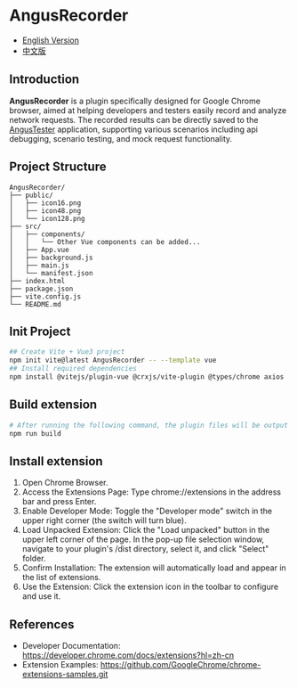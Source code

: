 AngusRecorder
===

- [English Version](README.md)
- [中文版](README_zh.md)

## Introduction

**AngusRecorder** is a plugin specifically designed for Google Chrome browser, aimed at helping developers and testers
easily record and analyze network requests. The recorded results can be directly saved to the [AngusTester](https://www.xcan.cloud) application,
supporting various scenarios including api debugging, scenario testing, and mock request functionality.

## Project Structure

```text
AngusRecorder/
├── public/
│   ├── icon16.png
│   ├── icon48.png
│   └── icon128.png
├── src/
│   ├── components/
│   │   └── Other Vue components can be added...
│   ├── App.vue
│   ├── background.js
│   ├── main.js
│   └── manifest.json
├── index.html
├── package.json
├── vite.config.js
└── README.md
```

## Init Project

```bash
## Create Vite + Vue3 project
npm init vite@latest AngusRecorder -- --template vue
## Install required dependencies
npm install @vitejs/plugin-vue @crxjs/vite-plugin @types/chrome axios
```

## Build extension

```bash
# After running the following command, the plugin files will be output to the /dist directory.
npm run build
```

## Install extension

1. Open Chrome Browser.
2. Access the Extensions Page: Type chrome://extensions in the address bar and press Enter.
3. Enable Developer Mode: Toggle the "Developer mode" switch in the upper right corner (the switch will turn blue).
4. Load Unpacked Extension: Click the "Load unpacked" button in the upper left corner of the page. In the pop-up file selection window, navigate to your plugin's /dist directory, select it, and click "Select" folder. 
5. Confirm Installation: The extension will automatically load and appear in the list of extensions. 
6. Use the Extension: Click the extension icon in the toolbar to configure and use it.

## References

- Developer Documentation: https://developer.chrome.com/docs/extensions?hl=zh-cn
- Extension Examples: https://github.com/GoogleChrome/chrome-extensions-samples.git